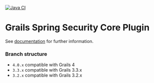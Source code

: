 [![Java CI](https://github.com/grails/grails-spring-security-core/actions/workflows/gradle.yml/badge.svg)](https://github.com/grails/grails-spring-security-core/actions/workflows/gradle.yml)

Grails Spring Security Core Plugin
==================================

See [documentation](https://grails-plugins.github.io/grails-spring-security-core/) for further information.

### Branch structure 

- `4.0.x` compatible with Grails 4
- `3.3.x` compatible with Grails 3.3.x
- `3.2.x` compatible with Grails 3.2.x
